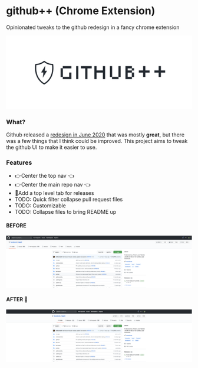 # github++ (Chrome Extension)
Opinionated tweaks to the github redesign in a fancy chrome extension

<p align="center">
  <img src="./images/logo.png" alt="Github++ logo"/>
</p>

### What?
Github released a [redesign in June 2020](https://github.blog/changelog/2020-06-23-design-updates-to-repositories-and-github-ui/) that was mostly **great**, but there was a few things that I think could be improved. This project aims to tweak the github UI to make it easier to use.

### Features

- 👉Center the top nav 👈
- 👉Center the main repo nav 👈
- 🎉Add a top level tab for releases
- TODO: Quick filter collapse pull request files
- TODO: Customizable
- TODO: Collapse files to bring README up

#### BEFORE
<p align="center">
  <img src="./images/before.png" alt="Before Image"/>
</p>

#### AFTER 🚀
<p align="center">
  <img src="./images/after.png" alt="After Image"/>
</p>
